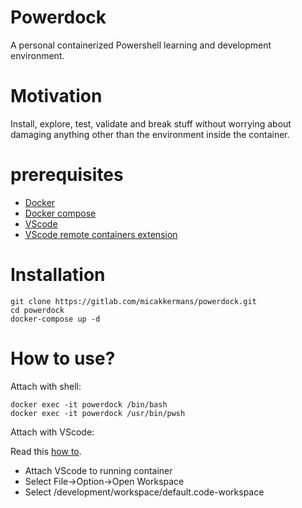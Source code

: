 # Powerdock

A personal containerized Powershell learning and development environment.

# Motivation

Install, explore, test, validate and break stuff without worrying about damaging anything other than the environment inside the container.

# prerequisites

* [Docker](https://docs.docker.com/get-docker/)
* [Docker compose](https://docs.docker.com/compose/install/)
* [VScode](https://code.visualstudio.com/download)
* [VScode remote containers extension](https://marketplace.visualstudio.com/items?itemName=ms-vscode-remote.remote-containers)

# Installation

```
git clone https://gitlab.com/micakkermans/powerdock.git
cd powerdock
docker-compose up -d
```

# How to use?

Attach with shell:

```
docker exec -it powerdock /bin/bash
docker exec -it powerdock /usr/bin/pwsh
```

Attach with VScode:

Read this [how to](https://code.visualstudio.com/docs/remote/containers-tutorial).

* Attach VScode to running container
* Select File->Option->Open Workspace
* Select /development/workspace/default.code-workspace

